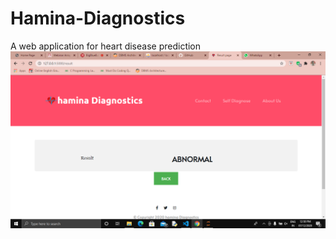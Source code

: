 # Hamina-Diagnostics
A web application for heart disease prediction
![alt text](https://github.com/navneet2104/Hamina-Diagnostics/blob/main/Screenshot%20(105).png)
